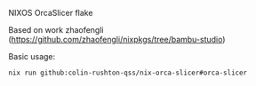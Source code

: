 NIXOS OrcaSlicer flake

Based on work zhaofengli (https://github.com/zhaofengli/nixpkgs/tree/bambu-studio)

Basic usage:
```
nix run github:colin-rushton-qss/nix-orca-slicer#orca-slicer
```
